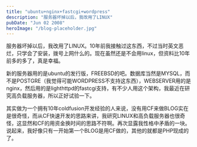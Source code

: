 ```yaml
---
title: "ubuntu+nginx+fastcgi+wordpress"
description: "服务器坏掉以后，我改用了LINUX"
pubDate: "Jun 02 2008"
heroImage: "/blog-placeholder.jpg"
---
```

服务器坏掉以后，我改用了LINUX。10年前我接触过这东西，不过当时英文恶烂，只学会了安装，拨号上网什么的。现在虽然还是不会用linux，但资料比10年前多的多了，真是幸福。

新的服务器用的是ubuntu的发行版，FREEBSD的吧。数据库当然是MYSQL，而不是POSTGRE（我觉得可能WORDPRESS不支持这东西），WEBSERVER用的是nginx，然后用的是lighthttpd的fastcgi支持，有不少人用这个架构，我最近在研究高负载服务器，所以正好试验一下。

其实做为一个拥有10年coldfusion开发经验的人来说，没有用CF来做BLOG实在是很奇怪，而从CF快速开发的思路来讲，我研究LINUX和高负载服务器也很奇怪，这显然和CF的用资金换时间的思路不符啊。再次显露我性格中矛盾的一块。说起来，我好像只有一开始第一个BLOG是用CF做的，其他的就都是PHP现成的了。

